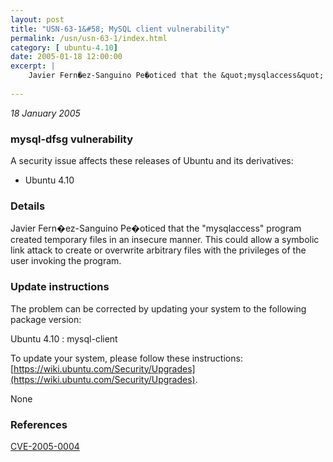 ```yaml
---
layout: post
title: "USN-63-1&#58; MySQL client vulnerability"
permalink: /usn/usn-63-1/index.html
category: [ ubuntu-4.10]
date: 2005-01-18 12:00:00
excerpt: |
    Javier Fern�ez-Sanguino Pe�oticed that the &quot;mysqlaccess&quot; program created temporary files in an insecure manner. This could allow a symbolic link attack to create or overwrite arbitrary files with the privileges of the user invoking the program.
    
--- 
```

 
 

*18 January 2005*

### mysql-dfsg vulnerability

A security issue affects these releases of Ubuntu and its derivatives:

* Ubuntu 4.10

### Details

Javier Fern�ez-Sanguino Pe�oticed that the &quot;mysqlaccess&quot; program created temporary files in an insecure manner. This could allow a symbolic link attack to create or overwrite arbitrary files with the privileges of the user invoking the program.

### Update instructions

The problem can be corrected by updating your system to the following package version:

Ubuntu 4.10
 : mysql-client 

To update your system, please follow these instructions: [https://wiki.ubuntu.com/Security/Upgrades](https://wiki.ubuntu.com/Security/Upgrades).

None

### References

 
 [CVE-2005-0004](http://people.ubuntu.com/~ubuntu-security/cve/CVE-2005-0004)
 

